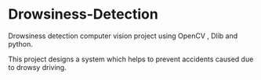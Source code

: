 # Drowsiness-Detection
Drowsiness detection computer vision project using OpenCV , Dlib and python.

This project designs a system which helps to prevent accidents caused due to drowsy driving.
